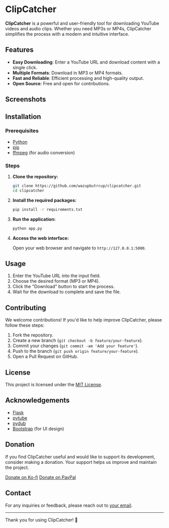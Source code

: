 # ClipCatcher

<!--![Logo](https://example.com/path_to_logo_image) Replace with actual path to your logo -->

**ClipCatcher** is a powerful and user-friendly tool for downloading YouTube videos and audio clips. Whether you need MP3s or MP4s, ClipCatcher simplifies the process with a modern and intuitive interface.

## Features

- **Easy Downloading**: Enter a YouTube URL and download content with a single click.
- **Multiple Formats**: Download in MP3 or MP4 formats.
- **Fast and Reliable**: Efficient processing and high-quality output.
- **Open Source**: Free and open for contributions.

## Screenshots

<!-- ![Screenshot1](https://example.com/path_to_screenshot1)  Replace with actual path to your screenshot -->
<!-- ![Screenshot2](https://example.com/path_to_screenshot2)Replace with actual path to your screenshot -->

## Installation

### Prerequisites

- [Python](https://www.python.org/downloads/)
- [pip](https://pip.pypa.io/en/stable/installation/)
- [ffmpeg](https://ffmpeg.org/download.html) (for audio conversion)

### Steps

1. **Clone the repository:**

    ```bash
    git clone https://github.com/wazupbutrcup/clipcatcher.git
    cd clipcatcher
    ```

2. **Install the required packages:**

    ```bash
    pip install -r requirements.txt
    ```

3. **Run the application:**

    ```bash
    python app.py
    ```

4. **Access the web interface:**

    Open your web browser and navigate to `http://127.0.0.1:5000`.

## Usage

1. Enter the YouTube URL into the input field.
2. Choose the desired format (MP3 or MP4).
3. Click the "Download" button to start the process.
4. Wait for the download to complete and save the file.

## Contributing

We welcome contributions! If you'd like to help improve ClipCatcher, please follow these steps:

1. Fork the repository.
2. Create a new branch (`git checkout -b feature/your-feature`).
3. Commit your changes (`git commit -am 'Add your feature'`).
4. Push to the branch (`git push origin feature/your-feature`).
5. Open a Pull Request on GitHub.

## License

This project is licensed under the [MIT License](LICENSE).

## Acknowledgements

- [Flask](https://flask.palletsprojects.com/)
- [pytube](https://pytube.io/)
- [pydub](https://pydub.com/)
- [Bootstrap](https://getbootstrap.com/) (for UI design)

## Donation

If you find ClipCatcher useful and would like to support its development, consider making a donation. Your support helps us improve and maintain the project.

[Donate on Ko-fi](https://ko-fi.com/wazupbutrcup)
[Donate on PayPal](https://www.paypal.com/donate/?business=6TUCF33LPY9K2&no_recurring=0&item_name=Development+and+Coding+Features&currency_code=USD)

## Contact

For any inquiries or feedback, please reach out to [your email](mailto:wazupbutrcup@gmail.com).

---

Thank you for using ClipCatcher! 🎉
